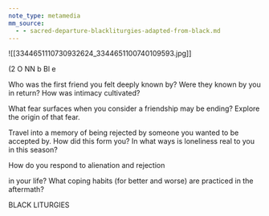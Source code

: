 ```yaml
---
note_type: metamedia
mm_source:
  - - sacred-departure-blackliturgies-adapted-from-black.md
---
```


![[3344651110730932624_3344651100740109593.jpg]]

(2 O NN b Bl e

Who was the first friend you felt deeply known
by? Were they known by you in return? How
was intimacy cultivated?

What fear surfaces when you consider a
friendship may be ending? Explore the origin of
that fear.

Travel into a memory of being rejected by
someone you wanted to be accepted by. How did
this form you? In what ways is loneliness real to
you in this season?

How do you respond to alienation and rejection

in your life? What coping habits (for better and
worse) are practiced in the aftermath?

BLACK LITURGIES


